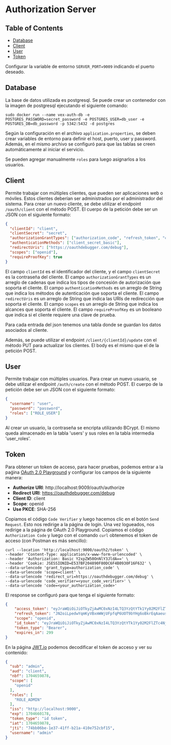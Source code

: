 # Authorization Server

## Table of Contents
- [Database](#database)
- [Client](#client)
- [User](#user)
- [Token](#token)

Configurar la variable de entorno `SERVER_PORT=9009` indicando el puerto deseado.

## Database
La base de datos utilizada es postgresql. Se puede crear un contenedor con la imagen de postgresql
ejecutando el siguiente comando:
```shell
sudo docker run --name vex-auth-db -e POSTGRES_PASSWORD=secret_password -e POSTGRES_USER=db_user -e POSTGRES_DB=db_password -p 5342:5432 -d postgres
```
Según la configuración en el archivo `application.properties`, se deben crear variables de entorno para definir
el host, puerto, user y password. Además, en el mismo archivo se configuró para que las tablas se creen automáticamente
al iniciar el servicio.

Se pueden agregar manualmente `roles` para luego asignarlos a los usuarios.

## Client
Permite trabajar con múltiples clientes, que pueden ser aplicaciones web o móviles. Estos clientes
deberían ser administrados por el administrador del sistema. Para crear un nuevo cliente, se debe
utilizar el endpoint `/oauth/client` con el método POST. El cuerpo de la petición debe ser un JSON
con el siguiente formato:
```json
{
  "clientId": "client",
  "clientSecret": "secret",
  "authorizationGrantTypes": ["authorization_code", "refresh_token", "client_credentials"],
  "authenticationMethods": ["client_secret_basic"],
  "redirectUris": ["https://oauthdebugger.com/debug"],
  "scopes": ["openid"],
  "requireProofKey": true
}
```
El campo `clientId` es el identificador del cliente, y el campo `clientSecret` es la contraseña del
cliente. El campo `authorizationGrantTypes` es un arreglo de cadenas que indica los tipos de concesión
de autorización que soporta el cliente. El campo `authenticationMethods` es un arreglo de String que
indica los métodos de autenticación que soporta el cliente. El campo `redirectUris` es un arreglo de
String que indica las URIs de redirección que soporta el cliente. El campo `scopes` es un arreglo de
String que indica los alcances que soporta el cliente. El campo `requireProofKey` es un booleano que
indica si el cliente requiere una clave de prueba.

Para cada entrada del json tenemos una tabla donde se guardan los datos asociados al cliente.

Además, se puede utilizar el endpoint `/client/{clientId}/update` con el método PUT para actualizar los clientes.
El body es el mismo que el de la petición POST.

## User
Permite trabajar con múltiples usuarios. Para crear un nuevo usuario, se debe utilizar el endpoint
`/auth/create` con el método POST. El cuerpo de la petición debe ser un JSON con el siguiente formato:
```json
{
  "username": "user",
  "password": "password",
  "roles": ["ROLE_USER"]
}
```
Al crear un usuario, la contraseña se encripta utilizando BCrypt. El mismo queda almacenado en la tabla 'users'
y sus roles en la tabla intermedia 'user_roles'.

## Token
Para obtener un token de acceso, para hacer pruebas, podemos entrar a la paǵina [OAuth 2.0 Playground](https://oauthdebugger.com/)
y configurar los campos de la siguiente manera:
- **Authorize URI**: http://localhost:9009/oauth/authorize
- **Redirect URI**: https://oauthdebugger.com/debug
- **Client ID**: client
- **Scope**: openid
- **Use PKCE**: SHA-256

Copiamos el código `Code Verifier` y luego hacemos clic en el botón `Send Request`. Esto nos redirige a la página de login.
Una vez logueados, nos redirige a la página de OAuth 2.0 Playground. Copiamos el código `Authorization Code` y luego
con el comando `curl` obtenemos el token de acceso (con Postman es más sencillo):
```shell
curl --location 'http://localhost:9000/oauth2/token' \
--header 'Content-Type: application/x-www-form-urlencoded' \
--header 'Authorization: Basic Y2xpZW50OnNlY3JldA==' \
--header 'Cookie: JSESSIONID=E537BF204890F80DC6F4B0930F16F632' \
--data-urlencode 'grant_type=authorization_code' \
--data-urlencode 'scope=client' \
--data-urlencode 'redirect_uri=https://oauthdebugger.com/debug' \
--data-urlencode 'code_verifier=<your_code_verifier>' \
--data-urlencode 'code=<your_authorization_code>'
```

El response se configuró para que tenga el siguiente formato:
```json
{
    "access_token": "eyJraWQiOiJiOTkyZjAwMC0xNzI4LTQ3YzQtYTk1Yy02M2FlZTc4Njc5NTkiLCJhbGciOiJSUzI1NiJ9.eyJzdWIiOiJhZG1pbiIsImF1ZCI6ImNsaWVudCIsIm5iZiI6MTcwNDY1OTg3OCwic2NvcGUiOlsib3BlbmlkIl0sInJvbGVzIjpbIlJPTEVfQURNSU4iXSwiaXNzIjoiaHR0cDovL2xvY2FsaG9zdDo5MDAwIiwiZXhwIjoxNzA0NjYwMTc4LCJ0b2tlbl90eXBlIjoiYWNjZXNzIHRva2VuIiwiaWF0IjoxNzA0NjU5ODc4LCJqdGkiOiI3NGJiMDZiZS0xZTM3LTQxZmYtYjIxYS00MTBlNzUyY2JmMTUiLCJ1c2VybmFtZSI6ImFkbWluIn0.dd1FiZdzO0QEma97Ot3ckgfjS2TBemXnN5DMMAQkoqWsQqQ6s7vACqbGBvCzkqBRyNUF1aYXT3ksl97WBCrAIIvsn1C4tUVgVZn4fTMfqcugs5h7ts7BOWaAIoESEyUrdWtafIbWlMAjCP1QBKpD3BGpQycZmleNtwZid1m2388jw2Ak1vByeF-Eo8iLzXQTwMn9cEgUvbsDMq76ra6AV7wqDiyIY43zSR3tBP77qlmE2QRvsQMQSRkMJs0ijt3xoCbDSuqSaFrZnfNDhUsQGkdndRxpVDM6RebABgCNmqjVmFxV7A0JrvehBAyH47e3MCcAyvgpzKdVlZfBd5ggXg",
    "refresh_token": "JN2oiLpedwYqmKyVBxmWWjUFpfqP6UOT9bYHg6oBkrEqAaeuseRxyf2qjKjjhxvttDt98i6pzWtHpaRFSWqNPf4URqTpwIexTBKq4mjPAq2dXNlXFBC4ShMbGJBkVViT",
    "scope": "openid",
    "id_token": "eyJraWQiOiJiOTkyZjAwMC0xNzI4LTQ3YzQtYTk1Yy02M2FlZTc4Njc5NTkiLCJhbGciOiJSUzI1NiJ9.eyJzdWIiOiJhZG1pbiIsImF1ZCI6ImNsaWVudCIsImF6cCI6ImNsaWVudCIsImF1dGhfdGltZSI6MTcwNDY1OTg2OSwiaXNzIjoiaHR0cDovL2xvY2FsaG9zdDo5MDAwIiwiZXhwIjoxNzA0NjYxNjc4LCJ0b2tlbl90eXBlIjoiaWQgdG9rZW4iLCJpYXQiOjE3MDQ2NTk4NzgsIm5vbmNlIjoieTg1aGtnbzliNSIsImp0aSI6ImJlMjliNjFlLWUzNTQtNDY2NC05ZmY3LTg3NTg5YmI0YzIyOCIsInNpZCI6IjMwdktPblBiSU1YOFhTRV9fbG5sNzV3czhCZmJ2VFBJcFZKSXR0M1hGN0EifQ.fI4zZqLwpqj_HG1gY_mkiMwoRA1LIjcie2YRvSv8VyNzpoXhpAgwL1GKZZZHHHaLfzK0fPJBW09A5MXjATS9oKt1c51hzOZSYCd0casZWVblkrL7tJShV7M8jSBPF8mKW_cch8P5_DOx-EbCJIOKlOoLTa7mFB3cQFfZzK4T02Us7A_99TjUwu1J0NgrkqIpWAoAqubOidD0NqtTpapQgQkHyWoBPVpxunD8E12e2lAJwdpYALCzBQM9Ic2oJ8Y7znBiVFQWGiyNPi7xiOJtFwvPOLWi1tuZA4mMgH-9JVYPUt0QBcATWZJhMVKYAdCTngS1DPh64-9SA1SOqp2yJQ",
    "token_type": "Bearer",
    "expires_in": 299
}
```

En la página [JWT.io](https://jwt.io/) podemos decodificar el token de acceso y ver su contenido:
```json
{
  "sub": "admin",
  "aud": "client",
  "nbf": 1704659878,
  "scope": [
    "openid"
  ],
  "roles": [
    "ROLE_ADMIN"
  ],
  "iss": "http://localhost:9000",
  "exp": 1704660178,
  "token_type": "id token",
  "iat": 1704659878,
  "jti": "74bb06be-1e37-41ff-b21a-410e752cbf15",
  "username": "admin"
}
```
